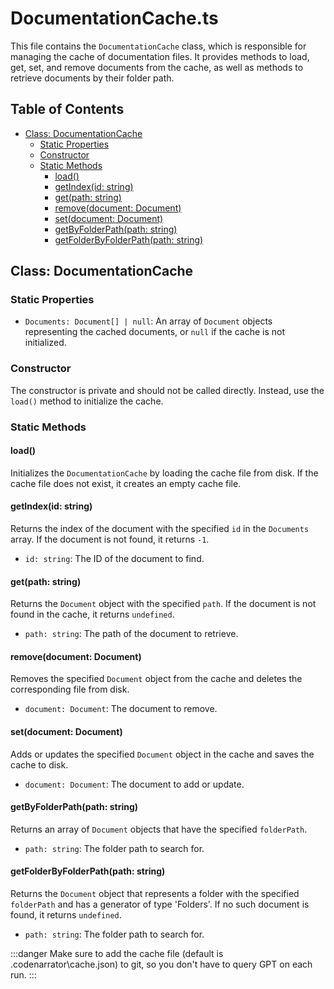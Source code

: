 # DocumentationCache.ts

This file contains the `DocumentationCache` class, which is responsible for managing the cache of documentation files. It provides methods to load, get, set, and remove documents from the cache, as well as methods to retrieve documents by their folder path.

## Table of Contents

- [Class: DocumentationCache](#class-documentationcache)
  - [Static Properties](#static-properties)
  - [Constructor](#constructor)
  - [Static Methods](#static-methods)
    - [load()](#load)
    - [getIndex(id: string)](#getindexid-string)
    - [get(path: string)](#getpath-string)
    - [remove(document: Document)](#removedocument-document)
    - [set(document: Document)](#setdocument-document)
    - [getByFolderPath(path: string)](#getbyfolderpathpath-string)
    - [getFolderByFolderPath(path: string)](#getfolderbyfolderpathpath-string)

## Class: DocumentationCache

### Static Properties

- `Documents: Document[] | null`: An array of `Document` objects representing the cached documents, or `null` if the cache is not initialized.

### Constructor

The constructor is private and should not be called directly. Instead, use the `load()` method to initialize the cache.

### Static Methods

#### load()

Initializes the `DocumentationCache` by loading the cache file from disk. If the cache file does not exist, it creates an empty cache file.

#### getIndex(id: string)

Returns the index of the document with the specified `id` in the `Documents` array. If the document is not found, it returns `-1`.

- `id: string`: The ID of the document to find.

#### get(path: string)

Returns the `Document` object with the specified `path`. If the document is not found in the cache, it returns `undefined`.

- `path: string`: The path of the document to retrieve.

#### remove(document: Document)

Removes the specified `Document` object from the cache and deletes the corresponding file from disk.

- `document: Document`: The document to remove.

#### set(document: Document)

Adds or updates the specified `Document` object in the cache and saves the cache to disk.

- `document: Document`: The document to add or update.

#### getByFolderPath(path: string)

Returns an array of `Document` objects that have the specified `folderPath`.

- `path: string`: The folder path to search for.

#### getFolderByFolderPath(path: string)

Returns the `Document` object that represents a folder with the specified `folderPath` and has a generator of type 'Folders'. If no such document is found, it returns `undefined`.

- `path: string`: The folder path to search for.

:::danger
Make sure to add the cache file (default is .codenarrator\cache.json) to git, so you don't have to query GPT on each run.
:::
